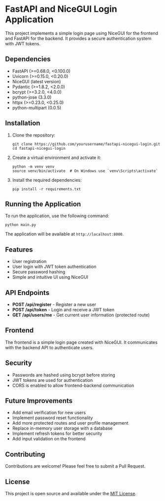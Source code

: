 # FastAPI and NiceGUI Login Application

This project implements a simple login page using NiceGUI for the frontend and FastAPI for the backend. It provides a secure authentication system with JWT tokens.

## Dependencies

- FastAPI (>=0.68.0, <0.100.0)
- Uvicorn (>=0.15.0, <0.20.0)
- NiceGUI (latest version)
- Pydantic (>=1.8.2, <2.0.0)
- bcrypt (>=3.2.0, <4.0.0)
- python-jose (3.3.0)
- httpx (>=0.23.0, <0.25.0)
- python-multipart (0.0.5)

## Installation

1. Clone the repository:
   ```
   git clone https://github.com/yourusername/fastapi-nicegui-login.git
   cd fastapi-nicegui-login
   ```

2. Create a virtual environment and activate it:
   ```
   python -m venv venv
   source venv/bin/activate  # On Windows use `venv\Scripts\activate`
   ```

3. Install the required dependencies:
   ```
   pip install -r requirements.txt
   ```

## Running the Application

To run the application, use the following command:

```
python main.py
```

The application will be available at `http://localhost:8000`.

## Features

- User registration
- User login with JWT token authentication
- Secure password hashing
- Simple and intuitive UI using NiceGUI

## API Endpoints

- **POST /api/register** - Register a new user
- **POST /api/token** - Login and receive a JWT token
- **GET /api/users/me** - Get current user information (protected route)

## Frontend

The frontend is a simple login page created with NiceGUI. It communicates with the backend API to authenticate users.

## Security

- Passwords are hashed using bcrypt before storing
- JWT tokens are used for authentication
- CORS is enabled to allow frontend-backend communication

## Future Improvements

- Add email verification for new users
- Implement password reset functionality
- Add more protected routes and user profile management
- Replace in-memory user storage with a database
- Implement refresh tokens for better security
- Add input validation on the frontend

## Contributing

Contributions are welcome! Please feel free to submit a Pull Request.

## License

This project is open source and available under the [MIT License](LICENSE).